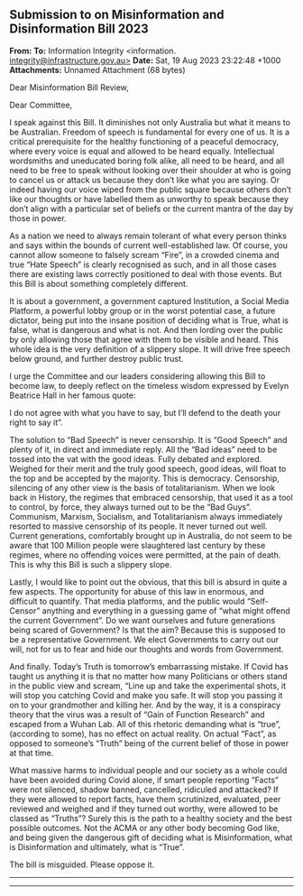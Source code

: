 ## Submission to on Misinformation and Disinformation Bill 2023

**From:**
**To:** Information Integrity <information. [integrity@infrastructure.gov.au>](mailto:information._integrity@infrastructure.gov.au)
**Date:** Sat, 19 Aug 2023 23:22:48 +1000
**Attachments:** Unnamed Attachment (68 bytes)

Dear Misinformation Bill Review,

Dear Committee,

I speak against this Bill. It diminishes not only Australia but what it means to be Australian.
Freedom of speech is fundamental for every one of us. It is a critical prerequisite for the healthy functioning of a
peaceful democracy, where every voice is equal and allowed to be heard equally.
Intellectual wordsmiths and uneducated boring folk alike, all need to be heard, and all need to be free to speak
without looking over their shoulder at who is going to cancel us or attack us because they don’t like what you are
saying. Or indeed having our voice wiped from the public square because others don’t like our thoughts or have
labelled them as unworthy to speak because they don’t align with a particular set of beliefs or the current mantra of
the day by those in power.

As a nation we need to always remain tolerant of what every person thinks and says within the bounds of current
well-established law. Of course, you cannot allow someone to falsely scream “Fire”, in a crowded cinema and true
“Hate Speech” is clearly recognised as such, and in all those cases there are existing laws correctly positioned to deal
with those events. But this Bill is about something completely different.

It is about a government, a government captured Institution, a Social Media Platform, a powerful lobby group or in the
worst potential case, a future dictator, being put into the insane position of deciding what is True, what is false, what is
dangerous and what is not. And then lording over the public by only allowing those that agree with them to be visible
and heard. This whole idea is the very definition of a slippery slope. It will drive free speech below ground, and further
destroy public trust.

I urge the Committee and our leaders considering allowing this Bill to become law, to deeply reflect on the timeless
wisdom expressed by Evelyn Beatrice Hall in her famous quote:

I do not agree with what you have to say, but I’ll defend to the death your right to say it”.

The solution to “Bad Speech” is never censorship. It is “Good Speech” and plenty of it, in direct and immediate reply.
All the “Bad ideas” need to be tossed into the vat with the good ideas. Fully debated and explored. Weighed for their
merit and the truly good speech, good ideas, will float to the top and be accepted by the majority. This is democracy.
Censorship, silencing of any other view is the basis of totalitarianism.
When we look back in History, the regimes that embraced censorship, that used it as a tool to control, by force, they
always turned out to be the “Bad Guys”. Communism, Marxism, Socialism, and Totalitarianism always immediately
resorted to massive censorship of its people. It never turned out well. Current generations, comfortably brought up in
Australia, do not seem to be aware that 100 Million people were slaughtered last century by these regimes, where no
offending voices were permitted, at the pain of death. This is why this Bill is such a slippery slope.

Lastly, I would like to point out the obvious, that this bill is absurd in quite a few aspects. The opportunity for abuse of
this law in enormous, and difficult to quantify. That media platforms, and the public would “Self-Censor” anything and
everything in a guessing game of “what might offend the current Government”. Do we want ourselves and future
generations being scared of Government? Is that the aim? Because this is supposed to be a representative
Government. We elect Governments to carry out our will, not for us to fear and hide our thoughts and words from
Government.

And finally. Today’s Truth is tomorrow’s embarrassing mistake. If Covid has taught us anything it is that no matter how
many Politicians or others stand in the public view and scream, “Line up and take the experimental shots, it will stop
you catching Covid and make you safe. It will stop you passing it on to your grandmother and killing her. And by the
way, it is a conspiracy theory that the virus was a result of “Gain of Function Research” and escaped from a Wuhan
Lab. All of this rhetoric demanding what is “true”, (according to some), has no effect on actual reality. On actual “Fact”,
as opposed to someone’s “Truth” being of the current belief of those in power at that time.

What massive harms to individual people and our society as a whole could have been avoided during Covid alone, if
smart people reporting “Facts” were not silenced, shadow banned, cancelled, ridiculed and attacked? If they were
allowed to report facts, have them scrutinized, evaluated, peer reviewed and weighed and if they turned out worthy,
were allowed to be classed as “Truths”?
Surely this is the path to a healthy society and the best possible outcomes. Not the ACMA or any other body
becoming God like, and being given the dangerous gift of deciding what is Misinformation, what is Disinformation and
ultimately, what is “True”.

The bill is misguided. Please oppose it.


-----

-----

